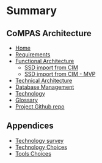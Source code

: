 <!--
SPDX-FileCopyrightText: 2021 Alliander N.V.

SPDX-License-Identifier: Apache-2.0
-->

# Summary​

## CoMPAS Architecture

* [Home](README.md)   
* [Requirements](HIGH_LEVEL_REQUIREMENTS.md) 
* [Functional Architecture](FUNCTIONAL_ARCHITECTURE.md)
    * [SSD import from CIM](CIM_61850_MAPPING.md)
    * [SSD import from CIM - MVP](CIM_61850_MAPPING_MVP.md)
* [Technical Architecture](TECHNICAL_ARCHITECTURE.md)
* [Database Management](DATABASE_MANAGEMENT.md)
* [Technology](TECHNOLOGY.md)
* [Glossary](GLOSSARY.md)
* [Project Github repo](https://github.com/com-pas/)

## Appendices

* [Technology survey](TECHNOLOGY_SURVEY.md)
* [Technology Choices](TECHNOLOGY_CHOICES.md)
* [Tools Choices](TOOLS_CHOICES.md)

